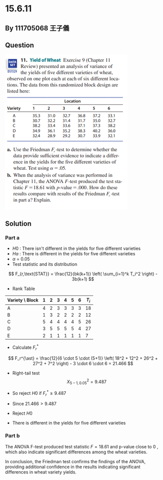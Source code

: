# 15.6.11

## By 111705068 王子儀

## Question
![images](https://github.com/HWTeng-Course/202402-Statistics/blob/main/Images/%E8%9E%A2%E5%B9%95%E6%93%B7%E5%8F%96%E7%95%AB%E9%9D%A2%202024-05-28%20184934.png)

## Solution

### Part a
- $H0$ : There isn't different in the yields for five different varieties
- $Ha$ : There is different in the yields for five different varieties
- $\alpha$ = 0.05
- Test statistic and its distribution

$$
F_{r,\text{STAT}} = \frac{12}{bk(k+1)} \left( \sum_{i=1}^k T_i^2 \right) - 3b(k+1)
$$

- Rank Table

| Variety \ Block |  1  |  2  |  3  |  4  |  5  |  6  | $T_i$ |
|-----------------|-----|-----|-----|-----|-----|-----|-------|
|        A        |  4  |  2  |  3  |  3  |  3  |  3  |  18   |
|        B        |  1  |  3  |  2  |  2  |  2  |  2  |  12   |
|        C        |  5  |  4  |  4  |  4  |  4  |  5  |  26   |
|        D        |  3  |  5  |  5  |  5  |  5  |  4  |  27   |
|        E        |  2  |  1  |  1  |  1  |  1  |  1  |   7   |

- Calculate $F_r^{\ast}$
  
$$
F_r^{\ast} = \frac{12}{6 \cdot 5 \cdot (5+1)} \left( 18^2 + 12^2 + 26^2 + 27^2 + 7^2 \right) - 3 \cdot 6 \cdot 6 = 21.466
$$

- Right-tail test
  $$X^2_{5-1,0.05} = 9.487$$

- So reject $H0$ if $F_r^{\ast} \geq 9.487$
- Since $21.466 > 9.487$
- Reject $H0$
- There is different in the yields for five different varieties

### Part b
The ANOVA F-test produced test statistic $F = 18.61$ and p-value close to 0 , which also indicate significant differences among the wheat varieties.

In conclusion, the Friedman test confirms the findings of the ANOVA, providing additional confidence in the results indicating significant differences in wheat variety yields.
